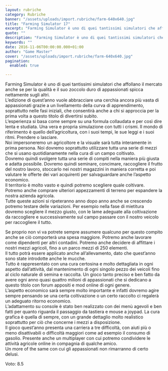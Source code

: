 ```yaml
---
layout: rubriche
category: Rubriche
banner: "/assets/uploads/import.rubriche/farm-640x640.jpg"
title: "Farming Simulator 17"
excerpt: "Farming Simulator è uno di quei tantissimi simulatori che affollano il mercato anche se per la qualità e il suo zoccolo duro di appassionati spicca nettamente sugli altri. L’edizione di quest’anno vuole abbracciare una cerchia ancora più vasta di appassionati grazie a un livellamento della curva di apprendimento, soprattutto nelle fasi iniziali, che consentirà anche [&hellip"
quote: ""
description: "Farming Simulator è uno di quei tantissimi simulatori che affollano il mercato anche se per la qualità e il suo zoccolo duro di appassionati spicca nettamente sugli altri. L’edizione di quest’anno vuole abbracciare una cerchia ancora più vasta di appassionati grazie a un livellamento della curva di apprendimento, soprattutto nelle fasi iniziali, che consentirà anche [&hellip"
keywords: ""
date: 2016-11-06T00:00:00.000+01:00
author: "Game Master"
cover: "/assets/uploads/import.rubriche/farm-640x640.jpg"
pagination:
  enabled: true

---
```


  
Farming Simulator è uno di quei tantissimi simulatori che affollano il mercato anche se per la qualità e il suo zoccolo duro di appassionati spicca nettamente sugli altri.  
L’edizione di quest’anno vuole abbracciare una cerchia ancora più vasta di appassionati grazie a un livellamento della curva di apprendimento, soprattutto nelle fasi iniziali, che consentirà anche a chi si approccia per la prima volta a questo titolo di divertirsi subito.  
L’esperienza si basa come sempre su una formula collaudata e per così dire lenta e studiata. Una vera e propria simulazione con tutti i crismi. Il mondo di riferimento è quello dell’agricoltura, con i suoi tempi, le sue leggi e i suoi ritmi. Prendere o lasciare.  
Noi impersoneremo un agricoltore e la visuale sarà tutta interamente in prima persona. Noi dovremo soprattutto utilizzare tutta una serie di mezzi che si usano quotidianamente nella cura di un campo coltivato.  
Dovremo quindi svolgere tutta una serie di compiti nella maniera più giusta e adatta possibile. Dovremo quindi seminare, concimare, raccogliere il frutto del nostro lavoro, stoccarlo nei nostri magazzini in maniera corretta e poi valutare le offerte dei vari acquirenti per salvaguardare anche l’aspetto economico.  
Il territorio è molto vasto e quindi potremo scegliere quale coltivare. Potremo anche comprare ulteriori appezzamenti di terreno per espandere la nostra azienda agricola.  
Tutte queste azioni si ripeteranno anno dopo anno anche se crescendo potremo testare delle variazioni. Per esempio nella fase di mietitura dovremo scegliere il mezzo giusto, con le lame adeguate alla coltivazione da raccogliere e successivamente sul campo passare con il nostro veicolo per raccogliere il tutto.  
  
Se proprio non vi va potrete sempre assumere qualcuno per questo compito anche se ciò comporterà una spesa maggiore. Potremo anche lavorare come dipendenti per altri contadini. Potremo anche decidere di affittare i nostri mezzi agricoli, fino a un parco mezzi di 250 elementi.  
Il tutto potrà essere applicato anche all’allevamento, dato che quest’anno sono state introdotte anche le mucche.  
Tutto è rappresentato con una cura certosina e molto dettagliata in ogni aspetto dall’attività, dal mantenimento di ogni singolo pezzo dei veicoli fino al ciclo naturale di semina e raccolta. Un gioco tanto preciso e ben fatto da avere ogni anno quasi quattro milioni di appassionati che si dedicano a questo titolo con forum appositi e mod online di ogni genere.  
L’aspetto economico sarà sempre molto importante e infatti dovremo agire sempre pensando se una certa coltivazione o un certo raccolto ci regalerà un adeguato ritorno economico.  
L’adattamento su console è stato ben realizzato con dei menù agevoli e ben fatti per quanto riguarda il passaggio da tastiera e mouse a joypad. La cura grafica è quella di sempre, con un grande dettaglio molto realistico soprattutto per ciò che concerne i mezzi a disposizione.  
Il gioco quest’anno presenta una carriera a tre difficoltà, con aiuti più o meno disattivabili o difficoltà maggiori come ad esempio il consumo di gasolio. Presente anche un multiplayer con cui potremo condividere le attività agricole online in compagnia di qualche amico.  
Un more of the same con cui gli appassionati non rimarranno di certo delusi.

Voto: 8.5